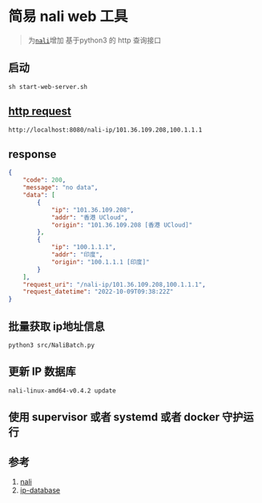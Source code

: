 # 简易 nali web 工具
> 为[`nali`](https://github.com/zu1k/nali.git)增加 基于python3 的 http 查询接口

## 启动

```shell
sh start-web-server.sh

```
## [http request ](http://localhost:8080/nali-ip/101.36.109.208,100.1.1.1)
```text
http://localhost:8080/nali-ip/101.36.109.208,100.1.1.1
```

## response
```json
{
    "code": 200,
    "message": "no data",
    "data": [
        {
            "ip": "101.36.109.208",
            "addr": "香港 UCloud",
            "origin": "101.36.109.208 [香港 UCloud]"
        },
        {
            "ip": "100.1.1.1",
            "addr": "印度",
            "origin": "100.1.1.1 [印度]"
        }
    ],
    "request_uri": "/nali-ip/101.36.109.208,100.1.1.1",
    "request_datetime": "2022-10-09T09:38:22Z"
}
```

## 批量获取 ip地址信息

```
python3 src/NaliBatch.py

```
## 更新 IP 数据库
```shell 
nali-linux-amd64-v0.4.2 update 
```


## 使用 supervisor 或者  systemd 或者 docker 守护运行


## 参考
1. [nali](https://github.com/zu1k/nali.git)
2. [ip-database](https://github.com/itbdw/ip-database.git)